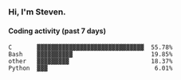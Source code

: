 ### Hi, I'm Steven.

#### Coding activity (past 7 days)
```
C       ▓▓▓▓▓▓▓▓▓▓▓▓▓▓▓▓▓▓▓▓▓▓▓▓▓▓▓▓▓▓  55.78%
Bash    ▓▓▓▓▓▓▓▓▓▓                      19.85%
other   ▓▓▓▓▓▓▓▓▓                       18.37%
Python  ▓▓▓                              6.01%
```
